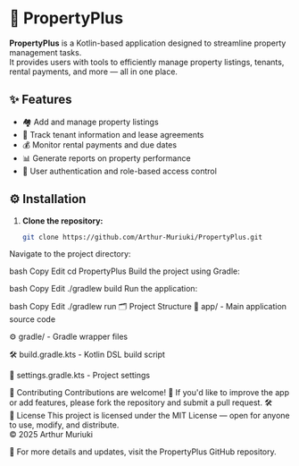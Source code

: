 # 🏡 PropertyPlus

**PropertyPlus** is a Kotlin-based application designed to streamline property management tasks.  
It provides users with tools to efficiently manage property listings, tenants, rental payments, and more — all in one place.

## ✨ Features

- 🏘️ Add and manage property listings  
- 👥 Track tenant information and lease agreements  
- 💰 Monitor rental payments and due dates  
- 📊 Generate reports on property performance  
- 🔐 User authentication and role-based access control  

## ⚙️ Installation

1. **Clone the repository:**

   ```bash
   git clone https://github.com/Arthur-Muriuki/PropertyPlus.git
Navigate to the project directory:

bash
Copy
Edit
cd PropertyPlus
Build the project using Gradle:

bash
Copy
Edit
./gradlew build
Run the application:

bash
Copy
Edit
./gradlew run
🗂️ Project Structure
📁 app/ - Main application source code

⚙️ gradle/ - Gradle wrapper files

🛠️ build.gradle.kts - Kotlin DSL build script

📌 settings.gradle.kts - Project settings

🤝 Contributing
Contributions are welcome! 🎉
If you'd like to improve the app or add features, please fork the repository and submit a pull request. 🛠️
<br>
📄 License
This project is licensed under the MIT License — open for anyone to use, modify, and distribute.<br>
© 2025 Arthur Muriuki

🚀 For more details and updates, visit the PropertyPlus GitHub repository.
